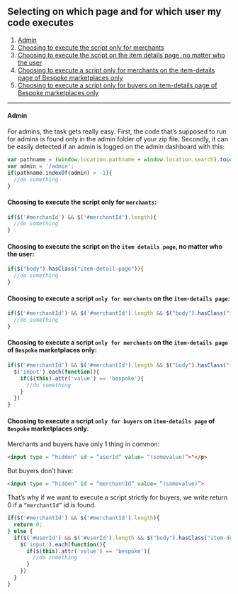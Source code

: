 ## Selecting on which page and for which user my code executes

1. [Admin](https://github.com/Arcadier/Tutorials#admin)
2. [Choosing to execute the script only for merchants](https://github.com/Arcadier/Tutorials#choosing-to-execute-the-script-only-for-merchants)
3. [Choosing to execute the script on the item details page, no matter who the user](https://github.com/Arcadier/Tutorials#choosing-to-execute-the-script-on-the-item-details-page-no-matter-who-the-user)
4. [Choosing to execute a script only for merchants on the item-details page of Bespoke marketplaces only](https://github.com/Arcadier/Tutorials#choosing-to-execute-a-script-only-for-merchants-on-the-item-details-page-of-bespoke-marketplaces-only)
5. [Choosing to execute a script only for buyers on item-details page of Bespoke marketplaces only](https://github.com/Arcadier/Tutorials#choosing-to-execute-a-script-only-for-buyers-on-item-details-page-of-bespoke-marketplaces-only)

---
#### Admin ####
For admins, the task gets really easy. First, the code that’s supposed to run for admins is
found only in the admin folder of your zip file.
Secondly, it can be easily detected if an admin is logged on the admin dashboard with this:
```javascript
var pathname = (window.location.pathname + window.location.search).toLowerCase();
var admin = '/admin';
if(pathname.indexOf(admin) > -1){ 
  //do something
}
```
#### Choosing to execute the script only for `merchants`:
```javascript
if($('#merchanId') && $('#merchantId').length){ 
  //do something
}
```

#### Choosing to execute the script on the `item details page`, no matter who the user:
```javascript
if($("body").hasClass("item-detail-page")){ 
  //do something
}
```
#### Choosing to execute a script `only for merchants` on the `item-details page`:
```javascript
if($('#merchantId') && $('#merchantId').length && $("body").hasClass("item-detail-page")){ 
  //do something
}
```
#### Choosing to execute a script `only for merchants` on the `item-details page` of `Bespoke` marketplaces only:
```javascript
if($('#merchantId') && $('#merchantId').length && $("body").hasClass("item-detail-page")){ 
  $('input').each(function(){
    if($(this).attr('value') == 'bespoke'){
      //do something
    }
  })
}
```
#### Choosing to execute a script `only for buyers` on `item-details page` of `Bespoke` marketplaces only.
Merchants and buyers have only 1 thing in common:
```html
<input type = “hidden” id = “userId” value= “(somevalue)”>"</p>
```
But buyers don’t have:
```html
<input type = “hidden” id = “merchantId” value= “(somevalue)”>
```
That’s why if we want to execute a script strictly for buyers, we write return 0
if a `“merchantId”` id is found.
```javascript
if($('#merchantId') && $('#merchantId').length){
  return 0;
} else {
  if($('#userId') && $('#userId').length && $("body").hasClass("item-detail-page")){ 
    $('input').each(function(){
      if($(this).attr('value') == 'bespoke'){
        //do something
      }
    })
  }
}
```
